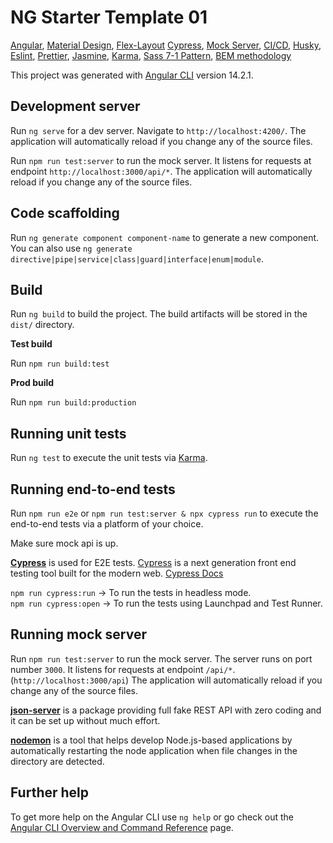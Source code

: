 # NG Starter Template 01

[Angular](https://angular.io/), [Material Design](https://material.angular.io/),
[Flex-Layout](https://github.com/angular/flex-layout)
[Cypress](https://www.cypress.io), [Mock Server](https://www.npmjs.com/package/json-server),
[CI/CD](https://en.wikipedia.org/wiki/CI/CD), [Husky](https://github.com/typicode/husky),
[Eslint](https://eslint.org), [Prettier](https://prettier.io/),
[Jasmine](https://angular.io/guide/testing), [Karma](https://angular.io/guide/testing),
[Sass 7-1 Pattern](https://sass-lang.com/), [BEM methodology](https://en.bem.info/methodology)

This project was generated with [Angular CLI](https://github.com/angular/angular-cli) version 14.2.1.

## Development server

Run `ng serve` for a dev server. Navigate to `http://localhost:4200/`. The application will automatically reload if you change any of the source files.

Run `npm run test:server` to run the mock server. It listens for requests at endpoint `http://localhost:3000/api/*`. The application will automatically reload if you change any of the source files.

## Code scaffolding

Run `ng generate component component-name` to generate a new component. You can also use `ng generate directive|pipe|service|class|guard|interface|enum|module`.

## Build

Run `ng build` to build the project. The build artifacts will be stored in the `dist/` directory.

**Test build**

Run `npm run build:test`

**Prod build**

Run `npm run build:production`

## Running unit tests

Run `ng test` to execute the unit tests via [Karma](https://karma-runner.github.io).

## Running end-to-end tests

Run `npm run e2e` or `npm run test:server & npx cypress run` to execute the end-to-end tests via a platform of your choice.

Make sure mock api is up.

**[Cypress](https://www.cypress.io)** is used for E2E tests. [Cypress](https://www.cypress.io) is a next generation front end testing tool built for the modern web. [Cypress Docs](https://docs.cypress.io)

`npm run cypress:run` -> To run the tests in headless mode.<br/>
`npm run cypress:open` -> To run the tests using Launchpad and Test Runner.<br/>

## Running mock server

Run `npm run test:server` to run the mock server. The server runs on port number `3000`. It listens for requests at endpoint `/api/*`. (`http://localhost:3000/api`) The application will automatically reload if you change any of the source files.

**[json-server](https://www.npmjs.com/package/json-server)** is a package providing full fake REST API with zero coding and it can be set up without much effort.

**[nodemon](https://www.npmjs.com/package/nodemon)** is a tool that helps develop Node.js-based applications by automatically restarting the node application when file changes in the directory are detected.

## Further help

To get more help on the Angular CLI use `ng help` or go check out the [Angular CLI Overview and Command Reference](https://angular.io/cli) page.
